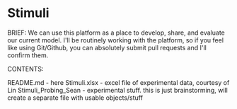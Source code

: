 # Stimuli

BRIEF:
We can use this platform as a place to develop, share, and evaluate our current model. 
I'll be routinely working with the platform, so if you feel like using Git/Github, you can 
absolutely submit pull requests and I'll confirm them.

CONTENTS:

README.md - here
Stimuli.xlsx - excel file of experimental data, courtesy of Lin
Stimuli_Probing_Sean - experimental stuff. this is just brainstorming, will create a separate file with usable objects/stuff
